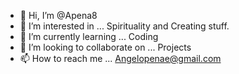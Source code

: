- 👋 Hi, I’m @Apena8
- 👀 I’m interested in ... Spirituality and Creating stuff.
- 🌱 I’m currently learning ... Coding
- 💞️ I’m looking to collaborate on ... Projects  
- 📫 How to reach me ... Angelopenae@gmail.com

<!---
Apena8/Apena8 is a ✨ special ✨ repository because its `README.md` (this file) appears on your GitHub profile.
You can click the Preview link to take a look at your changes.
--->
